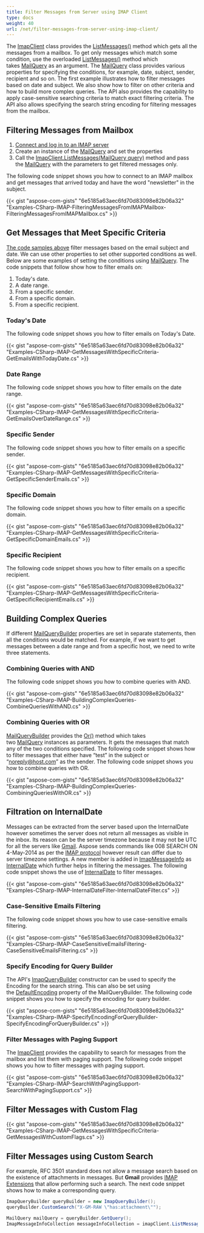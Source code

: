 ```yaml
---
title: Filter Messages from Server using IMAP Client
type: docs
weight: 40
url: /net/filter-messages-from-server-using-imap-client/
---
```



The [ImapClient](https://reference.aspose.com/email/net/aspose.email.clients.imap/imapclient) class provides the [ListMessages()](https://reference.aspose.com/email/net/aspose.email.clients.imap/imapclient/methods/listmessages) method which gets all the messages from a mailbox. To get only messages which match some condition, use the overloaded [ListMessages()](https://reference.aspose.com/email/net/aspose.email.clients.imap/imapclient/methods/listmessages) method which takes [MailQuery](https://reference.aspose.com/email/net/aspose.email.tools.search/mailquery) as an argument. The [MailQuery](https://reference.aspose.com/email/net/aspose.email.tools.search/mailquery) class provides various properties for specifying the conditions, for example, date, subject, sender, recipient and so on. The first example illustrates how to filter messages based on date and subject. We also show how to filter on other criteria and how to build more complex queries. The API also provides the capability to apply case-sensitive searching criteria to match exact filtering criteria. The API also allows specifying the search string encoding for filtering messages from the mailbox.
## **Filtering Messages from Mailbox**
1. [Connect and log in to an IMAP server](/email/net/connecting-to-imap-server#connecting-with-imap-server)
1. Create an instance of the [MailQuery](https://reference.aspose.com/email/net/aspose.email.tools.search/mailquery) and set the properties
1. Call the [ImapClient.ListMessages(MailQuery query)](https://reference.aspose.com/error/404?path=email/net/aspose.email.imap.imapclient/listmessages/methods/11) method and pass the [MailQuery](https://reference.aspose.com/email/net/aspose.email.clients.imap.imapclient/listmessages/methods/11) with the parameters to get filtered messages only.

The following code snippet shows you how to connect to an IMAP mailbox and get messages that arrived today and have the word "newsletter" in the subject.



{{< gist "aspose-com-gists" "6e5185a63aec6fd70d83098e82b06a32" "Examples-CSharp-IMAP-FilteringMessagesFromIMAPMailbox-FilteringMessagesFromIMAPMailbox.cs" >}}
## **Get Messages that Meet Specific Criteria**
[The code samples above](#filtering-messages-from-mailbox) filter messages based on the email subject and date. We can use other properties to set other supported conditions as well. Below are some examples of setting the conditions using [MailQuery](https://reference.aspose.com/email/net/aspose.email.tools.search/mailquery). The code snippets that follow show how to filter emails on:

1. Today's date.
1. A date range.
1. From a specific sender.
1. From a specific domain.
1. From a specific recipient.
### **Today's Date**
The following code snippet shows you how to filter emails on Today's Date.



{{< gist "aspose-com-gists" "6e5185a63aec6fd70d83098e82b06a32" "Examples-CSharp-IMAP-GetMessagesWithSpecificCriteria-GetEmailsWithTodayDate.cs" >}}
### **Date Range**
The following code snippet shows you how to filter emails on the date range.



{{< gist "aspose-com-gists" "6e5185a63aec6fd70d83098e82b06a32" "Examples-CSharp-IMAP-GetMessagesWithSpecificCriteria-GetEmailsOverDateRange.cs" >}}
### **Specific Sender**
The following code snippet shows you how to filter emails on a specific sender.



{{< gist "aspose-com-gists" "6e5185a63aec6fd70d83098e82b06a32" "Examples-CSharp-IMAP-GetMessagesWithSpecificCriteria-GetSpecificSenderEmails.cs" >}}
### **Specific Domain**
The following code snippet shows you how to filter emails on a specific domain.



{{< gist "aspose-com-gists" "6e5185a63aec6fd70d83098e82b06a32" "Examples-CSharp-IMAP-GetMessagesWithSpecificCriteria-GetSpecificDomainEmails.cs" >}}
### **Specific Recipient**
The following code snippet shows you how to filter emails on a specific recipient.



{{< gist "aspose-com-gists" "6e5185a63aec6fd70d83098e82b06a32" "Examples-CSharp-IMAP-GetMessagesWithSpecificCriteria-GetSpecificRecipientEmails.cs" >}}
## **Building Complex Queries**
If different [MailQueryBuilder](https://reference.aspose.com/email/net/aspose.email.tools.search/mailquerybuilder) properties are set in separate statements, then all the conditions would be matched. For example, if we want to get messages between a date range and from a specific host, we need to write three statements.
### **Combining Queries with AND**
The following code snippet shows you how to combine queries with AND.



{{< gist "aspose-com-gists" "6e5185a63aec6fd70d83098e82b06a32" "Examples-CSharp-IMAP-BuildingComplexQueries-CombineQueriesWithAND.cs" >}}
### **Combining Queries with OR**
[MailQueryBuilder](https://reference.aspose.com/email/net/aspose.email.tools.search/mailquerybuilder) provides the [Or()](https://reference.aspose.com/email/net/aspose.email.tools.search/mailquerybuilder/methods/or) method which takes two [MailQuery](https://reference.aspose.com/email/net/aspose.email.tools.search/mailquery) instances as parameters. It gets the messages that match any of the two conditions specified. The following code snippet shows how to filter messages that either have “test” in the subject or “noreply@host.com” as the sender. The following code snippet shows you how to combine queries with OR.



{{< gist "aspose-com-gists" "6e5185a63aec6fd70d83098e82b06a32" "Examples-CSharp-IMAP-BuildingComplexQueries-CombiningQueriesWithOR.cs" >}}
## **Filtration on InternalDate**
Messages can be extracted from the server based upon the InternalDate however sometimes the server does not return all messages as visible in the inbox. Its reason can be the server timezone because it may not be UTC for all the servers like [Gmail](https://www.google.com.ua/search?client=opera&q=timezone+gmail&sourceid=opera&ie=utf-8&oe=utf-8&channel=suggest#channel=suggest&q=gmail+server+timezone++). Aspose sends commands like 008 SEARCH ON 4-May-2014 as per the [IMAP protocol](http://tools.ietf.org/html/rfc1730) however result can differ due to server timezone settings. A new member is added in [ImapMessageInfo](https://reference.aspose.com/net/email/aspose.email.clients.imap/imapmessageinfo) as [InternalDate](https://reference.aspose.com/email/net/aspose.email.clients.imap/imapmessageinfo/properties/internaldate) which further helps in filtering the messages. The following code snippet shows the use of [InternalDate](https://reference.aspose.com/email/net/aspose.email.clients.imap/imapmessageinfo/properties/internaldate) to filter messages.



{{< gist "aspose-com-gists" "6e5185a63aec6fd70d83098e82b06a32" "Examples-CSharp-IMAP-InternalDateFilter-InternalDateFilter.cs" >}}
### **Case-Sensitive Emails Filtering**
The following code snippet shows you how to use case-sensitive emails filtering.



{{< gist "aspose-com-gists" "6e5185a63aec6fd70d83098e82b06a32" "Examples-CSharp-IMAP-CaseSensitiveEmailsFiltering-CaseSensitiveEmailsFiltering.cs" >}}
### **Specify Encoding for Query Builder**
The API's [ImapQueryBuilder](https://reference.aspose.com/email/net/aspose.email.clients.imap/imapquerybuilder) constructor can be used to specify the Encoding for the search string. This can also be set using the [DefaultEncoding](https://reference.aspose.com/email/net/aspose.email.tools.search/mailquerybuilder/properties/defaultencoding) property of the MailQueryBuilder. The following code snippet shows you how to specify the encoding for query builder.



{{< gist "aspose-com-gists" "6e5185a63aec6fd70d83098e82b06a32" "Examples-CSharp-IMAP-SpecifyEncodingForQueryBuilder-SpecifyEncodingForQueryBuilder.cs" >}}
### **Filter Messages with Paging Support**
The [ImapClient](https://reference.aspose.com/email/net/aspose.email.clients.imap/imapclient) provides the capability to search for messages from the mailbox and list them with paging support. The following code snippet shows you how to filter messages with paging support.



{{< gist "aspose-com-gists" "6e5185a63aec6fd70d83098e82b06a32" "Examples-CSharp-IMAP-SearchWithPagingSupport-SearchWithPagingSupport.cs" >}}
## **Filter Messages with Custom Flag**
{{< gist "aspose-com-gists" "6e5185a63aec6fd70d83098e82b06a32" "Examples-CSharp-IMAP-GetMessagesWithSpecificCriteria-GetMessagesWithCustomFlags.cs" >}}

## **Filter Messages using Custom Search**
For example, RFC 3501 standard does not allow a message search based on the existence of attachments in messages. But **Gmail** provides [IMAP Extensions](https://developers.google.com/gmail/imap/imap-extensions) that allow performing such a search. The next code snippet shows how to make a corresponding query.

```csharp
ImapQueryBuilder queryBuilder = new ImapQueryBuilder();
queryBuilder.CustomSearch("X-GM-RAW \"has:attachment\"");

MailQuery mailQuery = queryBuilder.GetQuery();
ImapMessageInfoCollection messageInfoCollection = imapClient.ListMessages(mailQuery);
```
